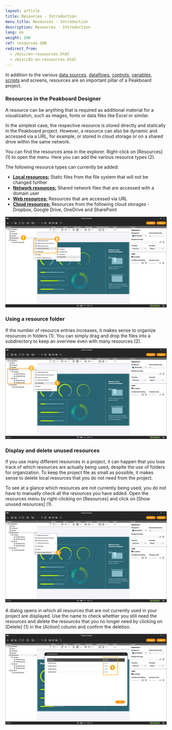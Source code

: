 ```yaml
---
layout: article
title: Resources - Introduction
menu_title: Resources - Introduction
description: Resources - Introduction
lang: en
weight: 100
ref: resources-100
redirect_from:
  - /misc/en-ressources.html
  - /misc/01-en-ressources.html
---
```


In addition to the various [data sources](/data_sources/en-index.html), [dataflows](/dataflows/en-index.html), [controls](/controls/en-index.html), [variables, scripts](/scripting/en-index.html) and screens, resources are an important pillar of a Peakboard project.

### Resources in the Peakboard Designer

A resource can be anything that is required as additional material for a visualization, such as images, fonts or data files like Excel or similar.

In the simplest case, the respective resource is stored directly and statically in the Peakboard project. However, a resource can also be dynamic and accessed via a URL, for example, or stored in cloud storage or on a shared drive within the same network.

You can find the resources area in the explorer. Right-click on [Resources] (1) to open the menu. Here you can add the various resource types (2).

The following resource types can currently be added:

* **[Local resources:](/resources/en-resources-local.html)** Static files from the file system that will not be changed further
* **[Network resources:](/resources/en-resources-network.html)** Shared network files that are accessed with a domain user
* **[Web resources:](/resources/en-resources-web.html)** Resources that are accessed via URL
* **[Cloud resources:](/resources/en-resources-cloud.html)** Resources from the following cloud storages - Dropbox, Google Drive, OneDrive and SharePoint

![Resources menu](/assets/images/resources/en_resources-intro-01.png)

### Using a resource folder

If the number of resource entries increases, it makes sense to organize resources in folders (1). You can simply drag and drop the files into a subdirectory to keep an overview even with many resources (2).

![Resources folder](/assets/images/resources/en_resources-intro-02.png)

### Display and delete unused resources

If you use many different resources in a project, it can happen that you lose track of which resources are actually being used, despite the use of folders for organization. To keep the project file as small as possible, it makes sense to delete local resources that you do not need from the project.

To see at a glance which resources are not currently being used, you do not have to manually check all the resources you have added. Open the resources menu by right-clicking on [Resources] and click on [Show unused resources] (1).

![Find unused resources](/assets/images/resources/en_resources-intro-03.png)

A dialog opens in which all resources that are not currently used in your project are displayed.
Use the name to check whether you still need the resources and delete the resources that you no longer need by clicking on [Delete] (1) in the [Action] column and confirm the deletion.

![Delete unused resources](/assets/images/resources/en_resources-intro-04.png)
